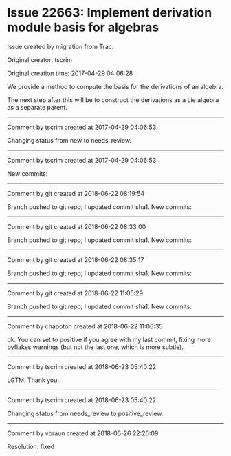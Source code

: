 # Issue 22663: Implement derivation module basis for algebras

Issue created by migration from Trac.

Original creator: tscrim

Original creation time: 2017-04-29 04:06:28

We provide a method to compute the basis for the derivations of an algebra.

The next step after this will be to construct the derivations as a Lie algebra as a separate parent.


---

Comment by tscrim created at 2017-04-29 04:06:53

Changing status from new to needs_review.


---

Comment by tscrim created at 2017-04-29 04:06:53

New commits:


---

Comment by git created at 2018-06-22 08:19:54

Branch pushed to git repo; I updated commit sha1. New commits:


---

Comment by git created at 2018-06-22 08:33:00

Branch pushed to git repo; I updated commit sha1. New commits:


---

Comment by git created at 2018-06-22 08:35:17

Branch pushed to git repo; I updated commit sha1. New commits:


---

Comment by git created at 2018-06-22 11:05:29

Branch pushed to git repo; I updated commit sha1. New commits:


---

Comment by chapoton created at 2018-06-22 11:06:35

ok. You can set to positive if you agree with my last commit, fixing more pyflakes warnings (but not the last one, which is more subtle).


---

Comment by tscrim created at 2018-06-23 05:40:22

LGTM. Thank you.


---

Comment by tscrim created at 2018-06-23 05:40:22

Changing status from needs_review to positive_review.


---

Comment by vbraun created at 2018-06-26 22:26:09

Resolution: fixed
